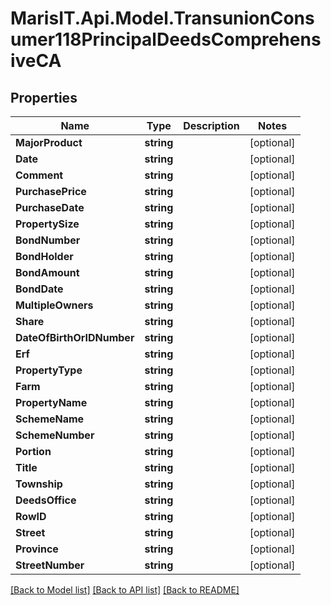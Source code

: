 
# MarisIT.Api.Model.TransunionConsumer118PrincipalDeedsComprehensiveCA

## Properties

Name | Type | Description | Notes
------------ | ------------- | ------------- | -------------
**MajorProduct** | **string** |  | [optional] 
**Date** | **string** |  | [optional] 
**Comment** | **string** |  | [optional] 
**PurchasePrice** | **string** |  | [optional] 
**PurchaseDate** | **string** |  | [optional] 
**PropertySize** | **string** |  | [optional] 
**BondNumber** | **string** |  | [optional] 
**BondHolder** | **string** |  | [optional] 
**BondAmount** | **string** |  | [optional] 
**BondDate** | **string** |  | [optional] 
**MultipleOwners** | **string** |  | [optional] 
**Share** | **string** |  | [optional] 
**DateOfBirthOrIDNumber** | **string** |  | [optional] 
**Erf** | **string** |  | [optional] 
**PropertyType** | **string** |  | [optional] 
**Farm** | **string** |  | [optional] 
**PropertyName** | **string** |  | [optional] 
**SchemeName** | **string** |  | [optional] 
**SchemeNumber** | **string** |  | [optional] 
**Portion** | **string** |  | [optional] 
**Title** | **string** |  | [optional] 
**Township** | **string** |  | [optional] 
**DeedsOffice** | **string** |  | [optional] 
**RowID** | **string** |  | [optional] 
**Street** | **string** |  | [optional] 
**Province** | **string** |  | [optional] 
**StreetNumber** | **string** |  | [optional] 

[[Back to Model list]](../README.md#documentation-for-models)
[[Back to API list]](../README.md#documentation-for-api-endpoints)
[[Back to README]](../README.md)

